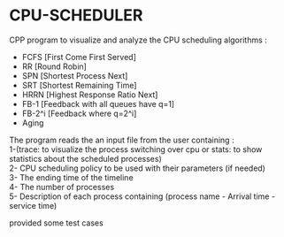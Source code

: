 # CPU-SCHEDULER
CPP program to visualize and analyze the CPU scheduling algorithms : <br />
- FCFS [First Come First Served] <br />
- RR [Round Robin] <br />
- SPN [Shortest Process Next] <br />
- SRT [Shortest Remaining Time] <br />
- HRRN [Highest Response Ratio Next] <br />
- FB-1 [Feedback with all queues have q=1] <br />
- FB-2^i [Feedback where q=2^i] <br />
- Aging <br />
  
The program reads the an input file from the user containing : <br />
1-(trace: to visualize the process switching over cpu or stats: to show statistics about the scheduled processes) <br />
2- CPU scheduling policy to be used with their parameters (if needed) <br />
3- The ending time of the timeline <br />
4- The number of processes <br />
5- Description of each process containing (process name - Arrival time - service time) <br />

provided some test cases 

